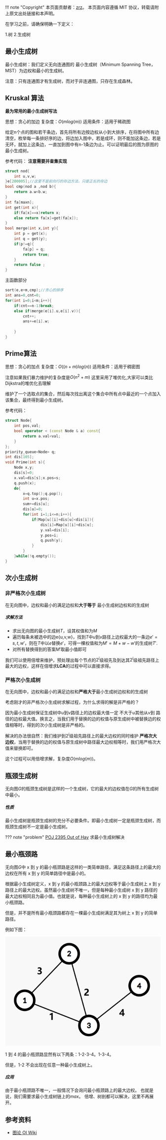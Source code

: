 !!! note "Copyright"
    本页面贡献者：[zrz](https://github.com/BehindShadow)。
    本页面内容遵循 MIT 协议，转载请附上原文出处链接和本声明。

在学习之前，请确保明确一下定义：

1.树
2.生成树

## 最小生成树
最小生成树：我们定义无向连通图的 最小生成树（Minimum Spanning Tree，MST）为边权和最小的生成树。

注意：只有连通图才有生成树，而对于非连通图，只存在生成森林。

## Kruskal 算法
**最为常用的最小生成树写法**

思想：贪心的加边
复杂度：$O(mlog(m))$
适用条件：适用于稀疏图

给定n个点的图和若干条边，首先将所有边按边权从小到大排序，在将图中所有边清空，枚举每一条排好序的边，将边加入图中，若是成环，则不能加这条边，若是无环，就加上这条边，一直加到图中有n-1条边为止。可以证明最后的图为原图的最小生成树。


参考代码：
**注意需要并查集实现**
```cpp
struct nod{
	int u,v,w;
}e[200005];//这里不是前向行的存边方法，只是正长的存边
bool cmp(nod a ,nod b){
	return a.w<b.w;
}
int fa[maxn];
int get(int x){
	if(fa[x]==x)return x;
	else return fa[x]=get(fa[x]);
}
bool merge(int x,int y){
	int p = get(x);
	int q = get(y);
	if(p!=q){
		fa[p] = q;
		return true;
	}
	return false ;
}
```
主函数部分
```cpp
sort(e,e+m,cmp);//贪心的排序
int ans=0,cnt=0;
for(int i=0;i<m;i++){
    if(cnt==n-1)break;
    else if(merge(e[i].u,e[i].v)){
        cnt++;
        ans+=e[i].w;
        
    }
}
```

## Prime算法

思想：贪心的加点
复杂度：$O((n+m)log(n))$
适用条件：适用于稠密图

注意如果我们暴力维护的复杂度是$O(n^2+m)$
这里采用了堆优化,大家可以类比Dijkstra的堆优化去理解

维护了一个选取点的集合，然后每次找出离这个集合中所有点中最近的一个点加入该集合，最终得到最小生成树。

参考代码：
```cpp
struct Node{
    int pos,val;
    bool operator < (const Node & a) const{
        return a.val<val;
    } 
};
priority_queue<Node> q;
int dis[105];
void Prime(int s){
    Node x,y;
    dis[s]=0;
    x.val=dis[s];x.pos=s;
    q.push(x);
    do{
        x=q.top();q.pop();
        int u=x.pos;
        sum+=dis[u];
        dis[u]=0;
        for(int i=1;i<=n;i++){
            if(Map[u][i]+dis[u]<dis[i]){
                dis[i]=Map[u][i]+dis[u];
                y.val=dis[i];
                y.pos=i;
                q.push(y);
            }
        }
    }while(!q.empty());
}
```

## 次小生成树

### 非严格次小生成树    
在无向图中，边权和最小的满足边权和**大于等于** 最小生成树边权和的生成树

##### 求解方法
- 求出无向图的最小生成树$T$，设其权值和为$M$
- 遍历每条未被选中的边e{u,v,w}，找到$T$中$u$到$v$路径上边权最大的一条边$e'={s,t,w'}$，则在$T$中以$e$替换$e'$，可得一棵权值和为$M' = M + w - w'$的生成树$T'$. 
- 对所有替换得到的答案$M'$取最小值即可

我们可以使用倍增来维护，预处理出每个节点的$2^i$级祖先及到达其$2^i$级祖先路径上最大的边权，这样在倍增求**LCA**的过程中可以直接求得。
### 严格次小生成树
在无向图中，边权和最小的满足边权和**严格大于**最小生成树边权和的生成树

考虑刚才的非严格次小生成树求解过程，为什么求得的解是非严格的？

因为最小生成树保证生成树中$u$到$v$路径上的边权最大值一定 不大于$u$其他从$v$到  路径的边权最大值。换言之，当我们用于替换的边的权值与原生成树中被替换边的权值相等时，得到的次小生成树是非严格的。

解决的办法很自然：我们维护到$2^i$级祖先路径上的最大边权的同时维护 **严格次大边权**，当用于替换的边的权值与原生成树中路径最大边权相等时，我们用严格次大值来替换即可。

这个过程可以用倍增求解，复杂度$O(mlog(m))$。

## 瓶颈生成树

无向图$G$的瓶颈生成树是这样的一个生成树，它的最大的边权值在$G$的所有生成树中最小。
##### 性质
最小生成树是瓶颈生成树的充分不必要条件。即最小生成树一定是瓶颈生成树，而瓶颈生成树不一定是最小生成树。

??? note "problem"
    [POJ 2395 Out of Hay](https://vjudge.net/problem/POJ-2395)
    求最小生成树解决

## 最小瓶颈路

无向图$G$中 x 到 y 的最小瓶颈路是这样的一类简单路径，满足这条路径上的最大的边权在所有 x 到 y 的简单路径中是最小的。

根据最小生成树定义，x 到 y 的最小瓶颈路上的最大边权等于最小生成树上 x 到 y 路径上的最大边权。虽然最小生成树不唯一，但是每种最小生成树 x 到 y 路径的最大边权相同且为最小值。也就是说，每种最小生成树上的 x 到 y 的路径均为最小瓶颈路。

但是，并不是所有最小瓶颈路都存在一棵最小生成树满足其为树上 x 到 y 的简单路径。

例如下图：

![](img/mst1.png)

1 到 4 的最小瓶颈路显然有以下两条：1-2-3-4。1-3-4。

但是，1-2 不会出现在任意一种最小生成树上。

##### 应用
由于最小瓶颈路不唯一，一般情况下会询问最小瓶颈路上的最大边权。
也就是说，我们需要求最小生成树链上的$max$。
倍增、树剖都可以解决，这里不再展开。


## 参考资料
- [图论 OI Wiki](https://oi-wiki.org/graph/mst/)

